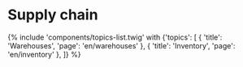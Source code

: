 # Supply chain

{% include 'components/topics-list.twig' with {'topics': [
  { 'title': 'Warehouses', 'page': 'en/warehouses' },
  { 'title': 'Inventory', 'page': 'en/inventory' },
]} %}